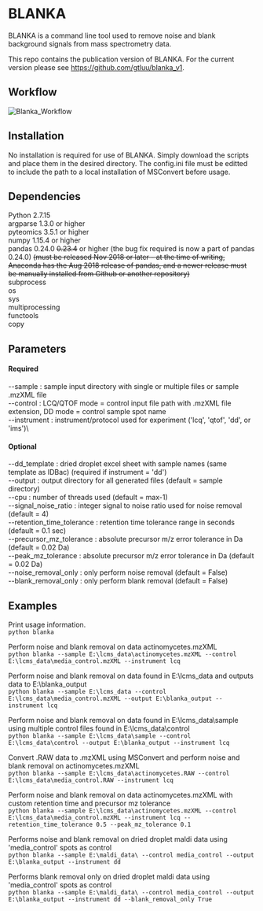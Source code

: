 # BLANKA

BLANKA is a command line tool used to remove noise and blank background signals from mass spectrometry data.

This repo contains the publication version of BLANKA. For the current version please see https://github.com/gtluu/blanka_v1.


## Workflow
![Blanka_Workflow](https://user-images.githubusercontent.com/46392631/51808383-c63f1480-2258-11e9-98d3-57b759b97d76.png)

## Installation
No installation is required for use of BLANKA. Simply download the scripts and place them in the desired directory. The config.ini file must be editted to include the path to a local installation of MSConvert before usage.

## Dependencies
Python 2.7.15\
argparse 1.3.0 or higher\
pyteomics 3.5.1 or higher\
numpy 1.15.4 or higher\
pandas 0.24.0 ~~0.23.4~~ or higher (the bug fix required is now a part of pandas 0.24.0) ~~(must be released Nov 2018 or later - at the time of writing, Anaconda has the Aug 2018 release of pandas, and a newer release must be manually installed from Github or another repository)~~\
subprocess\
os\
sys\
multiprocessing\
functools\
copy

## Parameters
#### Required
--sample : sample input directory with single or multiple files or sample .mzXML file\
--control : LCQ/QTOF mode = control input file path with .mzXML file extension, 
            DD mode = control sample spot name\
--instrument : instrument/protocol used for experiment ('lcq', 'qtof', 'dd', or 'ims')\
#### Optional
--dd_template : dried droplet excel sheet with sample names (same template as IDBac) (required if instrument = 'dd')\
--output : output directory for all generated files (default = sample directory)\
--cpu : number of threads used (default = max-1)\
--signal_noise_ratio : integer signal to noise ratio used for noise removal (default = 4)\
--retention_time_tolerance : retention time tolerance range in seconds (default = 0.1 sec)\
--precursor_mz_tolerance : absolute precursor m/z error tolerance in Da (default = 0.02 Da)\
--peak_mz_tolerance : absolute precursor m/z error tolerance in Da (default = 0.02 Da)\
--noise_removal_only : only perform noise removal (default = False)\
--blank_removal_only : only perform blank removal (default = False)

## Examples
Print usage information.\
```python blanka```

Perform noise and blank removal on data actinomycetes.mzXML\
```python blanka --sample E:\lcms_data\actinomycetes.mzXML --control E:\lcms_data\media_control.mzXML --instrument lcq```

Perform noise and blank removal on data found in E:\lcms_data and outputs data to E:\blanka_output\
```python blanka --sample E:\lcms_data --control E:\lcms_data\media_control.mzXML --output E:\blanka_output --instrument lcq```

Perform noise and blank removal on data found in E:\lcms_data\sample using multiple control files found in E:\lcms_data\control\
```python blanka --sample E:\lcms_data\sample --control E:\lcms_data\control --output E:\blanka_output --instrument lcq```

Convert .RAW data to .mzXML using MSConvert and perform noise and blank removal on actinomycetes.mzXML\
```python blanka --sample E:\lcms_data\actinomycetes.RAW --control E:\lcms_data\media_control.RAW --instrument lcq```

Perform noise and blank removal on data actinomycetes.mzXML with custom retention time and precursor mz tolerance\
```python blanka --sample E:\lcms_data\actinomycetes.mzXML --control E:\lcms_data\media_control.mzXML --instrument lcq --retention_time_tolerance 0.5 --peak_mz_tolerance 0.1```

Performs noise and blank removal on dried droplet maldi data using 'media_control' spots as control\
```python blanka --sample E:\maldi_data\ --control media_control --output E:\blanka_output --instrument dd```

Performs blank removal only on dried droplet maldi data using 'media_control' spots as control\
```python blanka --sample E:\maldi_data\ --control media_control --output E:\blanka_output --instrument dd --blank_removal_only True```
